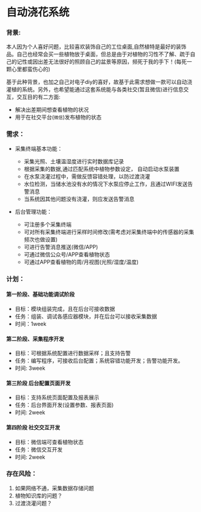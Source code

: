 

自动浇花系统
===
### 背景:  

本人因为个人喜好问题，比较喜欢装饰自己的工位桌面,自然植特是最好的装饰品。自己也经常会买一些植物放于桌面，但总是由于对植物的习性不了解、疏于自己的记性或因出差无法很好的照顾自己的盆景等原因，频死于我的手下！(每死一颗心里都蛮伤心的)

基于此种背景，也加之自己对电子diy的喜好，故基于此需求想做一款可以自动浇灌植的系统。另外，也希望能通过这套系统能与各类社交(暂且微信)进行信息交互，交互目的有二方面:

- 解决出差期间想查看植物的状况
- 用于在社交平台(`微信`)发布植物的状态

### 需求：
- 采集终端基本功能：
    - 采集光照、土壤温湿度进行实时数据库记录
    - 根据采集的数据,通过匹配系统中植物参数设定， 自动启动水泵装置
    - 在水泵浇灌过程中，需做反馈容错处理，以防过渡浇灌
    - 水位检测，当储水池没有水的情况下水泵应停止工作，且通过WIFI发送告警消息
    - 当系统因其他问题没有浇灌，则应发送告警消息
					    
- 后台管理功能：
    - 可注册多个采集终端
    - 可对所有采集终端进行采样时间修改(需考虑对采集终端中的传感器的采集频次也做设置)
    - 可进行告警消息推送(微信/APP)
    - 可通过微信公众号/APP查看植物状态
    - 可通过APP查看植物的周/月视图(光照/湿度/温度)

### 计划：

#### 第一阶段、基础功能调试阶段
- 目标：模块组装完成，且在后台可接收数据
- 任务：组装、调试各感应器模块，并在后台可以接收采集数据
- 时间：1week
 
#### 第二阶段、采集程序开发
 - 目标：可根据系统配置进行数据采样；且支持告警
 - 任务：编写程序，可接收后台配置；系统容错功能开发；告警功能开发。
 - 时间: 3week

#### 第三阶段 后台配置页面开发
- 目标：支持系统页面配置及报表展示
- 任务：后台界面开发(设置参数、报表页面)
- 时间: 2week

#### 第四阶段 社交交互开发
- 目标：微信端可查看植物状态
- 任务：微信交互开发
- 时间: 2week


### 存在风险：
1. 如果网络不通，采集数据存储问题
2. 植物知识库的问题？
3. 过渡浇灌问题？





<!--
项目经验:

1. Smartagent(数据采集终端系统), 主要用于将全国各地终端系统中的应用服务器/数据库/Nosql/OS等服务组件的运行指进行数据收集，交由大数据平台进行分析展示，而后对各类服务进行预警。运行中
2. 基于raspberrypi与新浪进行交互，推送天气信息及个人消息提醒。完成已停用
3. 四轴飞行器, 基于Arduino Nano/GPS/洞洞板/10dof传感器/天地飞7搭载mvc飞控程序进行组装飞行. 完成已停用
4. 木质电子表，木质表壳设计切割打磨以及基础数字电路板焊接。 完工运行中
5. 遥控小车，可通过手机控制小车行走。
-->
